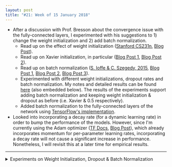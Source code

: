 ```yaml
---
layout: post
title: "#21: Week of 15 January 2018"
---
```


- After a discussion with Prof. Bresson about the convergence issue with the fully-connected layers, I experimented with his suggestions to 1) change the weight initialization and 2) add batch normalization.
  - Read up on the effect of weight initialization ([Stanford CS231n](http://cs231n.github.io/neural-networks-2/#init), [Blog Post](https://intoli.com/blog/neural-network-initialization/)).
  - Read up on Xavier initialization, in particular ([Blog Post 1](http://andyljones.tumblr.com/post/110998971763/an-explanation-of-xavier-initialization), [Blog Post 2](https://prateekvjoshi.com/2016/03/29/understanding-xavier-initialization-in-deep-neural-networks/)).
  - Read up on batch normalization ([S. Ioffe & C. Szegedy, 2015](https://arxiv.org/abs/1502.03167), [Blog Post 1](https://medium.com/deeper-learning/glossary-of-deep-learning-batch-normalisation-8266dcd2fa82), [Blog Post 2](https://gab41.lab41.org/batch-normalization-what-the-hey-d480039a9e3b), [Blog Post 3](http://ruishu.io/2016/12/27/batchnorm/)).
  - Experimented with different weight initializations, dropout rates and batch normalization. My notes and detailed results can be found [here](https://gist.github.com/SuyashLakhotia/a354c37842aef758bc57673d14a4ff6f) (also embedded below). The results of the experiments support adding batch normalization and keeping weight initialization & dropout as before (i.e. Xavier & 0.5 respectively).
  - Added batch normalization to the fully-connected layers of the network using [TensorFlow's implementation](https://www.tensorflow.org/api_docs/python/tf/layers/batch_normalization).
- Looked into incorporating a decay rate (for a dynamic learning rate) in order to bump the performance of the models. However, since I'm currently using the Adam optimizer ([TF Docs](https://www.tensorflow.org/api_docs/python/tf/train/AdamOptimizer), [Blog Post](https://machinelearningmastery.com/adam-optimization-algorithm-for-deep-learning/)), which already incorporates momentum for per-parameter learning rates, incorporating a decay rate will not cause a significant increase in performance. Nonetheless, I will revisit this at a later time for empirical results.

---

<details>
  <summary>Experiments on Weight Initialization, Dropout & Batch Normalization</summary>
  <script src="https://gist.github.com/SuyashLakhotia/a354c37842aef758bc57673d14a4ff6f.js"></script>
</details>
